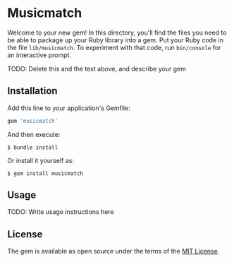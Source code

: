 # Musicmatch

Welcome to your new gem! In this directory, you'll find the files you need to be able to package up your Ruby library into a gem. Put your Ruby code in the file `lib/musicmatch`. To experiment with that code, run `bin/console` for an interactive prompt.

TODO: Delete this and the text above, and describe your gem

## Installation

Add this line to your application's Gemfile:

```ruby
gem 'musicmatch'
```

And then execute:

    $ bundle install

Or install it yourself as:

    $ gem install musicmatch

## Usage

TODO: Write usage instructions here

## License

The gem is available as open source under the terms of the [MIT License](https://opensource.org/licenses/MIT).
